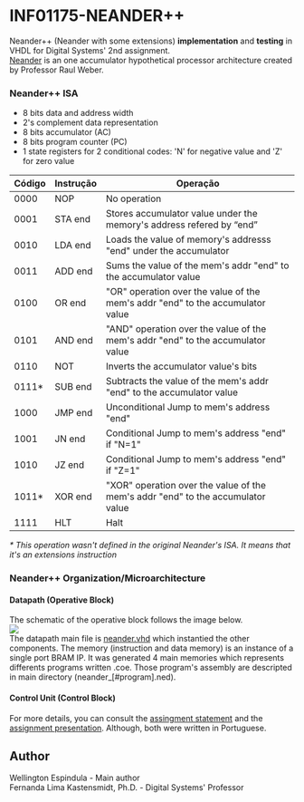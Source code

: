 # INF01175-NEANDER++
Neander++ (Neander with some extensions) __implementation__ and __testing__ in VHDL for Digital Systems' 2nd assignment. <br>
[Neander](http://www.inf.ufrgs.br/arq/wiki/doku.php?id=neander) is an one accumulator hypothetical processor architecture created by Professor Raul Weber.

### Neander++ ISA
- 8 bits data and address width
- 2's complement data representation
- 8 bits accumulator (AC)
- 8 bits program counter (PC)
- 1 state registers for 2 conditional codes: 'N' for negative value and 'Z' for zero value

|Código|Instrução|Operação|
|-|-|-|
|0000|NOP|No operation|
|0001|STA end|Stores accumulator value under the memory's address refered by “end”|
|0010|LDA end|Loads the value of memory's addresss "end" under the accumulator|
|0011|ADD end|Sums the value of the mem's addr "end" to the accumulator value|
|0100|OR end|"OR" operation over the value of the mem's addr "end" to the accumulator value|
|0101|AND end|"AND" operation over the value of the mem's addr "end" to the accumulator value|
|0110|NOT|Inverts the accumulator value's bits|
|0111*|SUB end|Subtracts the value of the mem's addr "end" to the accumulator value|*
|1000|JMP end|Unconditional Jump to mem's address "end"|
|1001|JN end|Conditional Jump to mem's address "end" if "N=1"|
|1010|JZ end|Conditional Jump to mem's address "end" if "Z=1"|
|1011*|XOR end|"XOR" operation over the value of the mem's addr "end" to the accumulator value|
|1111|HLT|Halt|

_\* This operation wasn't defined in the original Neander's ISA. It means that it's an extensions instruction_

### Neander++ Organization/Microarchitecture
#### Datapath (Operative Block)
The schematic of the operative block follows the image below. <br>
<img src="imgs/schemetic.svg"> <br>
The datapath main file is [neander.vhd](blob/master/sources_1/new/neander.vhd) which instantied the other components.
The memory (instruction and data memory) is an instance of a single port BRAM IP. It was generated 4 main memories which represents differents programs written .coe. Those program's assembly are descripted in main directory (neander_[#program].ned).

#### Control Unit (Control Block)


For more details, you can consult the [assingment statement](/blob/master/neander_enunciado.pdf) and the [assignment presentation](/blob/master/Presentation.pdf). Although, both were written in Portuguese.


## Author
Wellington Espindula - Main author <br>
Fernanda Lima Kastensmidt, Ph.D. - Digital Systems' Professor
